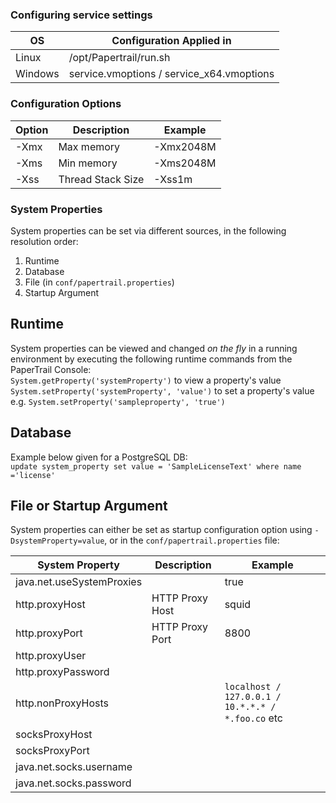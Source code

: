 ### Configuring service settings 
  

| OS        | Configuration Applied in
| ------------- |-------------
| Linux   | /opt/Papertrail/run.sh 
| Windows | service.vmoptions / service_x64.vmoptions

###  Configuration Options 

| Option        | Description | Example
| ------------- |------------ | -------
| -Xmx    | Max memory | -Xmx2048M
| -Xms    | Min memory | -Xms2048M
| -Xss    | Thread Stack Size | -Xss1m

### System Properties

System properties can be set via different sources, in the following resolution order:  
1) Runtime  
2) Database  
3) File (in `conf/papertrail.properties`)  
4) Startup Argument

## Runtime
System properties can be viewed and changed *on the fly* in a running environment by executing the following runtime commands from the PaperTrail Console:  
`System.getProperty('systemProperty')` to view a property's value  
`System.setProperty('systemProperty', 'value')` to set a property's value  
e.g. `System.setProperty('sampleproperty', 'true')`

## Database
Example below given for a PostgreSQL DB:  
`update system_property set value = 'SampleLicenseText' where name ='license'`

## File or Startup Argument
System properties can either be set as startup configuration option using `-DsystemProperty=value`, or in the `conf/papertrail.properties` file:

| System Property | Description | Example
| ----------------| ------------| -------
| java.net.useSystemProxies||true
| http.proxyHost|HTTP Proxy Host|squid
| http.proxyPort|HTTP Proxy Port|8800
| http.proxyUser|    |
| http.proxyPassword|     |
| http.nonProxyHosts|    |`localhost / 127.0.0.1 / 10.*.*.* / *.foo.co` etc
| socksProxyHost|     |
| socksProxyPort|     |
| java.net.socks.username|     |
| java.net.socks.password|   | 


